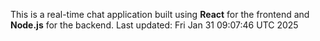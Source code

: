 This is a real-time chat application built using **React** for the frontend and **Node.js** for the backend.
Last updated: Fri Jan 31 09:07:46 UTC 2025
